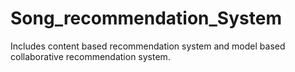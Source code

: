 # Song_recommendation_System
Includes content based recommendation system and model based collaborative recommendation system.
